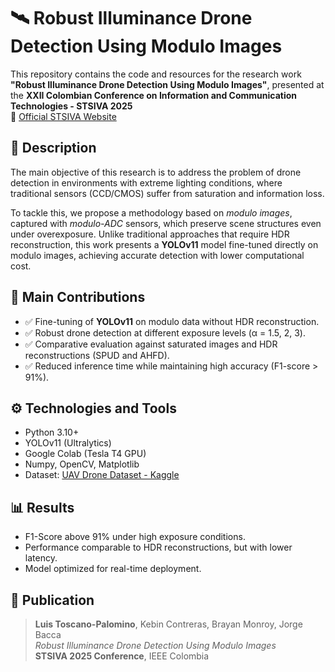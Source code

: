 # 🛰️ Robust Illuminance Drone Detection Using Modulo Images

This repository contains the code and resources for the research work **"Robust Illuminance Drone Detection Using Modulo Images"**, presented at the **XXII Colombian Conference on Information and Communication Technologies - STSIVA 2025**  
🔗 [Official STSIVA Website](https://stsiva.ieee.org.co/)

## 📌 Description

The main objective of this research is to address the problem of drone detection in environments with extreme lighting conditions, where traditional sensors (CCD/CMOS) suffer from saturation and information loss.

To tackle this, we propose a methodology based on *modulo images*, captured with *modulo-ADC* sensors, which preserve scene structures even under overexposure. Unlike traditional approaches that require HDR reconstruction, this work presents a **YOLOv11** model fine-tuned directly on modulo images, achieving accurate detection with lower computational cost.

## 🧠 Main Contributions

- ✅ Fine-tuning of **YOLOv11** on modulo data without HDR reconstruction.
- ✅ Robust drone detection at different exposure levels (α = 1.5, 2, 3).
- ✅ Comparative evaluation against saturated images and HDR reconstructions (SPUD and AHFD).
- ✅ Reduced inference time while maintaining high accuracy (F1-score > 91%).

## ⚙️ Technologies and Tools

- Python 3.10+
- YOLOv11 (Ultralytics)
- Google Colab (Tesla T4 GPU)
- Numpy, OpenCV, Matplotlib
- Dataset: [UAV Drone Dataset - Kaggle](https://www.kaggle.com/datasets/dasmehdixtr/drone-dataset-uav)

## 📊 Results

- F1-Score above 91% under high exposure conditions.
- Performance comparable to HDR reconstructions, but with lower latency.
- Model optimized for real-time deployment.

## 📄 Publication

> **Luis Toscano-Palomino**, Kebin Contreras, Brayan Monroy, Jorge Bacca  
> _Robust Illuminance Drone Detection Using Modulo Images_  
> **STSIVA 2025 Conference**, IEEE Colombia

